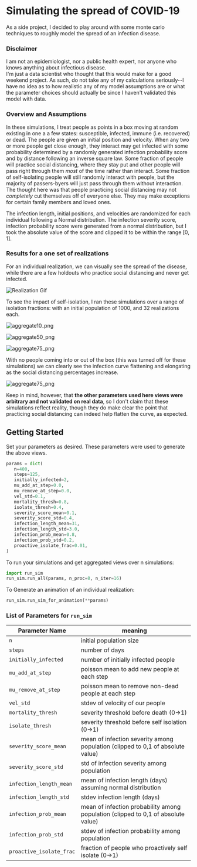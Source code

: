 # Simulating the spread of COVID-19

As a side project, I decided to play around with some monte carlo techniques to roughly model the spread of an infection disease.  

### Disclaimer
I am not an epidemiologist, nor a public health expert, nor anyone who knows anything about infectious disease.  
I'm just a data scientist who thought that this would make for a good weekend project.
As such, do not take any of my calculations seriously--I have no idea as to how realistic any of my model assumptions are or what the parameter choices should actually be since I haven't validated this model with data.

### Overview and Assumptions
In these simulations, I treat people as points in a box moving at random existing in one a a few states: susceptible, infected, immune (i.e. recovered) or dead.
The people are given an initial position and velocity.
When any two or more people get close enough, they interact may get infected with some probability determined by a randomly generated infection probability score and by distance following an inverse square law.
Some fraction of people will practice social distancing, where they stay put and other people will pass right through them *most* of the time rather than interact.
Some fraction of self-isolating people will still randomly interact with people, but the majority of passers-byers will just pass through them without interaction.
The thought here was that people practicing social distancing may not *completely* cut themselves off of everyone else.
They may make exceptions for certain family members and loved ones.

The infection length, initial positions, and velocities are randomized for each individual following a Normal distribution.
The infection severity score, infection probability score were generated from a normal distribution, but I took the absolute value of the score and clipped it to be within the range [0, 1].

### Results for a one set of realizations
For an individual realization, we can visually see the spread of the disease, while there are a few holdouts who practice social distancing and never get infected.

![Realization Gif](https://github.com/scottmgustafson/covid19/raw/master/assets/realization.gif)


To see the impact of self-isolation, I ran these simulations over a range of isolation fractions: with an initial population of 1000, and 32 realizations each.  


![aggregate10_png](https://github.com/scottmgustafson/covid19/raw/master/assets/10_pct.png)


![aggregate50_png](https://github.com/scottmgustafson/covid19/raw/master/assets/50_pct.png)


![aggregate75_png](https://github.com/scottmgustafson/covid19/raw/master/assets/75_pct.png)

With no people coming into or out of the box (this was turned off for these simulations) we can clearly see the infection curve flattening and elongating as the social distancing percentages increase.

![aggregate75_png](https://github.com/scottmgustafson/covid19/raw/master/assets/max_infect.png)

Keep in mind, however, that **the other parameters used here views were arbitrary and not validated on real data**, so I don't claim that these simulations reflect reality, though they do make clear the point that practicing social distancing can indeed help flatten the curve, as expected.

## Getting Started
Set your parameters as desired. These parameters were used to generate the above views.

 ```python
params = dict(
    n=400,
    steps=125,
    initially_infected=2,
    mu_add_at_step=0.0,
    mu_remove_at_step=0.0,
    vel_std=0.1,
    mortality_thresh=0.8,
    isolate_thresh=0.4,
    severity_score_mean=0.1,
    severity_score_std=0.4,
    infection_length_mean=31,
    infection_length_std=3.0,
    infection_prob_mean=0.8,
    infection_prob_std=0.2,
    proactive_isolate_frac=0.01,
)
```


To run your simulations and get aggregated views over n simulations: 

```python
import run_sim
run_sim.run_all(params, n_proc=8, n_iter=16)
```

To Generate an animation of an individual realization:

```python
run_sim.run_sim_for_animation(**params)
```

### List of Parameters for `run_sim`

| **Parameter Name** | **meaning**   |  
|--------------------|---|
| `n`                 |  initial population size |
| `steps`         |  number of days  |
| `initially_infected` |  number of initially infected people |
|    `mu_add_at_step` | poisson mean to add new people at each step |
|    `mu_remove_at_step` | poisson mean to remove non-dead people at each step |
|    `vel_std` | stdev of velocity of our people |
|    `mortality_thresh` | severity threshold before death (0->1)|
|    `isolate_thresh` | severity threshold before self isolation (0->1)|
|    `severity_score_mean` | mean of infection severity among population (clipped to 0,1 of absolute value) | 
|    `severity_score_std` | std of infection severity among  population | 
|    `infection_length_mean` | mean of infection length (days) assuming normal distribution|
|    `infection_length_std` | stdev infection length (days) |
|    `infection_prob_mean` | mean of infection probability among population (clipped to 0,1 of absolute value) |
|    `infection_prob_std` |  stdev of infection probability among population | 
|    `proactive_isolate_frac` | fraction of people who proactively self isolate (0->1)|
